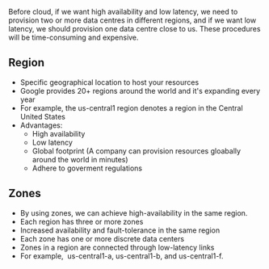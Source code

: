 Before cloud, if we want high availability and low latency, we need to provision two or more data centres in different regions, and if we want low latency, we should provision one data centre close to us. These procedures will be time-consuming and expensive.

## Region

- Specific geographical location to host your resources
- Google provides 20+ regions around the world and it's expanding every year
- For example, the us-central1 region denotes a region in the Central United States
- Advantages:
  - High availability
  - Low latency
  - Global footprint (A company can provision resources gloabally around the world in minutes)
  - Adhere to goverment regulations
 
  
 ## Zones
 
 - By using zones, we can achieve high-availability in the same region.
 - Each region has three or more zones
 - Increased availability and fault-tolerance in the same region
 - Each zone has one or more discrete data centers
 - Zones in a region are connected through low-latency links
 - For example,  us-central1-a, us-central1-b, and us-central1-f.
